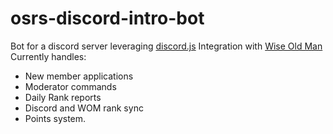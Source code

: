 # osrs-discord-intro-bot

Bot for a discord server leveraging <a href="https://github.com/discordjs/discord.js">discord.js</a> Integration with <a href="https://github.com/wise-old-man/wise-old-man">Wise Old Man</a>
Currently handles:
- New member applications
- Moderator commands
- Daily Rank reports
- Discord and WOM rank sync
- Points system.
